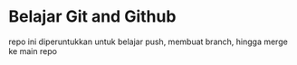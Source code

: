 # Belajar Git and Github

repo ini diperuntukkan untuk belajar push, membuat branch, hingga merge ke main repo
